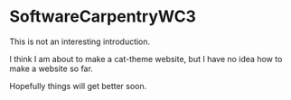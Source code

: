 # SoftwareCarpentryWC3
This is not an interesting introduction.

I think I am about to make a cat-theme website, but I have no idea how to make a website so far.

Hopefully things will get better soon.

